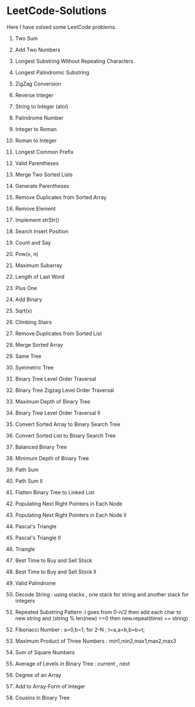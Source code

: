 # LeetCode-Solutions
Here I have solved some LeetCode problems.


1. Two Sum 
2. Add Two Numbers
3. Longest Substring Without Repeating Characters
5. Longest Palindromic Substring
6. ZigZag Conversion
7. Reverse Integer
8. String to Integer (atoi)
9. Palindrome Number
12. Integer to Roman
13. Roman to Integer
14. Longest Common Prefix
20. Valid Parentheses
21. Merge Two Sorted Lists
22. Generate Parentheses
26. Remove Duplicates from Sorted Array
27. Remove Element
28. Implement strStr()
35. Search Insert Position
38. Count and Say
50. Pow(x, n)
53. Maximum Subarray
58. Length of Last Word
66. Plus One
67. Add Binary
69. Sqrt(x)
70. Climbing Stairs
83. Remove Duplicates from Sorted List
88. Merge Sorted Array
100. Same Tree
101. Symmetric Tree
102. Binary Tree Level Order Traversal
103. Binary Tree Zigzag Level Order Traversal
104. Maximum Depth of Binary Tree
107. Binary Tree Level Order Traversal II
108. Convert Sorted Array to Binary Search Tree
109. Convert Sorted List to Binary Search Tree
110. Balanced Binary Tree
111. Minimum Depth of Binary Tree
112. Path Sum
113. Path Sum II
114. Flatten Binary Tree to Linked List
116. Populating Next Right Pointers in Each Node
117. Populating Next Right Pointers in Each Node II
118. Pascal's Triangle
119. Pascal's Triangle II
120. Triangle
121. Best Time to Buy and Sell Stock
122. Best Time to Buy and Sell Stock II
125. Valid Palindrome

394. Decode String 	: using stacks , one stack for string and another stack for integers
459. Repeated Substring Pattern	:i goes from 0-n/2 then add each char to new string and (string % len(new) ==0 then new.repeat(time) == string)
509. Fibonacci Number 	: a=0,b=1; for 2-N ; t=a,a=b,b=b+t;
628. Maximum Product of Three Numbers	: min1,min2,max1,max2,max3
633. Sum of Square Numbers
637. Average of Levels in Binary Tree 	: current , next
697. Degree of an Array
989. Add to Array-Form of Integer
993. Cousins in Binary Tree
